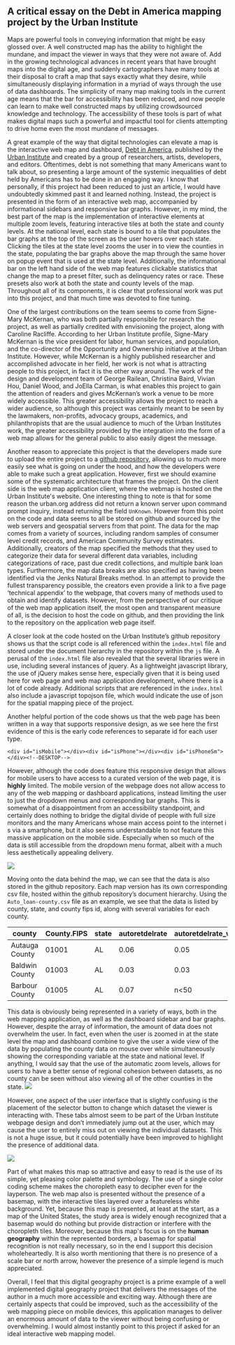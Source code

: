 
## A critical essay on the Debt in America mapping project by the Urban Institute

Maps are powerful tools in conveying information that might be easy glossed over. A well constructed map has the ability to highlight the mundane, and impact the viewer in ways that they were not aware of. Add in the growing technological advances in recent years that have brought maps into the digital age, and suddenly cartographers have many tools at their disposal to craft a map that says exactly what they desire, while simultaneously displaying information in a myriad of ways through the use of data dashboards. The simplicity of many map making tools in the current age means that the bar for accessibility has been reduced, and now people can learn to make well constructed maps by utilizing crowdsourced knowledge and technology. The accessibility of these tools is part of what makes digital maps such a powerful and impactful tool for clients attempting to drive home even the most mundane of messages.

A great example of the way that digital technologies can elevate a map is the interactive web map and dashboard, [Debt in America], published by the [Urban Institute] and created by a group of researchers, artists, developers, and editors. Oftentimes, debt is not something that many Americans want to talk about, so presenting a large amount of the systemic inequalities of debt held by Americans has to be done in an engaging way. I know that personally, if this project had been reduced to just an article, I would have undoubtedly skimmed past it and learned nothing. Instead, the project is presented in the form of an interactive web map, accompanied by informational sidebars and responsive bar graphs. However, in my mind, the best part of the map is the implementation of interactive elements at multiple zoom levels, featuring interactive tiles at both the state and county levels. At the national level, each state is bound to a tile that populates the bar graphs at the top of the screen as the user hovers over each state. Clicking the tiles at the state level zooms the user in to view the counties in the state, populating the bar graphs above the map through the same hover on popup event that is used at the state level. Additionally, the informational bar on the left hand side of the web map features clickable statistics that change the map to a preset filter, such as delinquency rates or race. These presets also work at both the state and county levels of the map. Throughout all of its components, it is clear that professional work was put into this project, and that much time was devoted to fine tuning.

[Debt in America]: https://apps.urban.org/features/debt-interactive-map/?type=overall&variable=pct_debt_collections
[Urban Institute]: https://www.urban.org/

One of the largest contributions on the team seems to come from Signe-Mary McKernan, who was both partially responsible for research the project, as well as partially credited with envisioning the project, along with Caroline Racliffe. According to her Urban Institute profile, Signe-Mary McKernan is the vice president for labor, human services, and population, and the co-director of the Opportunity and Ownership initiative at the Urban Institute. However, while McKernan is a highly published researcher and accomplished advocate in her field, her work is not what is attracting people to this project, in fact it is the other way around. The work of the design and development team of George Railean, Christina Baird, Vivian Hou, Daniel Wood, and JoElla Carman, is what enables this project to gain the attention of readers and gives McKernan’s work a venue to be more widely accessible. This greater accessibility allows the project to reach a wider audience, so although this project was certainly meant to be seen by the lawmakers, non-profits, advocacy groups, academics, and philanthropists that are the usual audience to much of the Urban Institutes work, the greater accessibility provided by the integration into the form of a web map allows for the general public to also easily digest the message.

Another reason to appreciate this project is that the developers made sure to upload the entire project to a [github repository], allowing us to much more easily see what is going on under the hood, and how the developers were able to make such a great application. However, first we should examine some of the systematic architecture that frames the project. On the client side is the web map application client, where the webmap is hosted on the Urban Institute's website. One interesting thing to note is that for some reason the urban.org address did not return a known server upon command prompt inquiry, instead returning the field ```UnKnown```. However from this point on the code and data seems to all be stored on github and sourced by the web servers and geospatial servers from that point. The data for the map comes from a variety of sources, including random samples of consumer level credit records, and American Community Survey estimates. Additionally, creators of the map specified the methods that they used to categorize their data for several different data variables, including categorizations of race, past due credit collections, and multiple bank loan types. Furthermore, the map data breaks are also specified as having been identified via the Jenks Natural Breaks method. In an attempt to provide the fullest transparency possible, the creators even provide a link to a five page ‘technical appendix’ to the webpage, that covers many of methods used to obtain and identify datasets. However, from the perspective of our critique of the web map application itself, the most open and transparent measure of all, is the decision to host the code on github, and then providing the link to the repository on the application web page itself.

[github repository]: https://github.com/UrbanInstitute/debt-interactive-map

A closer look at the code hosted on the Urban Institute’s github repository shows us that the script code is all referenced within the ```index.html``` file and stored under the document hierarchy in the repository within the ```js``` file. A perusal of the ```index.html``` file also revealed that the several libraries were in use, including several instances of jquery. As a lightweight javascript library, the use of jQuery makes sense here, especially given that it is being used here for web page and web map application development, where there is a lot of code already. Additional scripts that are referenced in the ```index.html``` also include a javascript topojson file, which would indicate the use of json for the spatial mapping piece of the project.

Another helpful portion of the code shows us that the web page has been written in a way that supports responsive design, as we see here the first evidence of this is the early code references to separate id for each user type.

```<div id="isMobile"></div><div id="isPhone"></div><div id="isPhoneSm"></div><!--DESKTOP-->```

 However, although the code does feature this responsive design that allows for mobile users to have access to a curated version of the web page, it is **highly** limited. The mobile version of the webpage does not allow access to any of the web mapping or dashboard applications, instead limiting the user to just the dropdown menus and corresponding bar graphs. This is somewhat of a disappointment from an accessibility standpoint, and certainly does nothing to bridge the digital divide of people with full size monitors and the many Americans whose main access point to the internet i s via a smartphone, but it also seems understandable to not feature this massive application on the mobile side. Especially when so much of the data is still accessible from the dropdown menu format, albeit with a much less aesthetically appealing delivery.

 ![](img/mobile.jpg)

Moving onto the data behind the map, we can see that the data is also stored in the github repository. Each map version has its own corresponding csv file, hosted within the github repository’s document hierarchy. Using the ```Auto_loan-county.csv``` file as an example, we see that the data is listed by county, state, and county fips id, along with several variables for each county.

| county      | County.FIPS | state      | autoretdelrate | autoretdelrate_wh      | autoretdelrate_nw |
| ----------- | ----------- | ----------- | ----------- | ----------- | ----------- |
| Autauga County      | 01001       | AL      | 0.06       | 0.05      | n<50	       |
| Baldwin County	   | 01003        | AL   | 0.03        | 0.03   | n<50	        |
| Barbour County	   | 01005        | AL   | 0.07        | n<50	   | n<50	        |

This data is obviously being represented in a variety of ways, both in the web mapping application, as well as the dashboard sidebar and bar graphs. However, despite the array of information, the amount of data does not overwhelm the user. In fact, even when the user is zoomed in at the state level the map and dashboard combine to give the user a wide view of the data by populating the county data on mouse over while simultaneously showing the corresponding variable at the state and national level. If anything, I would say that the use of the automatic zoom levels, allows for users to have a better sense of regional cohesion between datasets, as no county can be seen without also viewing all of the other counties in the state.
![](img/graphs.jpg)

However, one aspect of the user interface that is slightly confusing is the placement of the selector button to change which dataset the viewer is interacting with. These tabs almost seem to be part of the Urban Institute webpage design and don’t immediately jump out at the user, which may cause the user to entirely miss out on viewing the individual datasets. This is not a huge issue, but it could potentially have been improved to highlight the presence of additional data.

![](img/tabs.jpg)

Part of what makes this map so attractive and easy to read is the use of its simple, yet pleasing color palette and symbology. The use of a single color coding scheme makes the choropleth easy to decipher even for the layperson. The web map also is presented without the presence of a basemap, with the interactive tiles layered over a featureless white background. Yet, because this map is presented, at least at the start, as a map of the United States, the study area is widely enough recognized that a basemap would do nothing but provide distraction or interfere with the choropleth tiles. Moreover, because this map's focus is on the **human geography** within the represented borders, a basemap for spatial recognition is not really necessary, so in the end I support this decision wholeheartedly. It is also worth mentioning that there is no presence of a scale bar or north arrow, however the presence of a simple legend is much appreciated.

 Overall, I feel that this digital geography project is a prime example of a well implemented digital geography project that delivers the messages of the author in a much more accessible and exciting way. Although there are certainly aspects that could be improved, such as the accessibility of the web mapping piece on mobile devices, this application manages to deliver an enormous amount of data to the viewer without being confusing or overwhelming. I would almost instantly point to this project if asked for an ideal interactive web mapping model.
